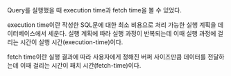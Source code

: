 Query를 실행했을 때 execution time과 fetch time을 볼 수 있었다.

execution time이란
작성한 SQL문에 대한 최소 비용으로 처리 가능한 실행 계획을 데이터베이스에서 세운다.
실행 계획에 따라 실행 과정이 반복되는데 이때 실행 과정에 걸리는 시간이 실행 시간(execution-time)이다.

fetch time이란
실행 결과에 따라 사용자에게 정해진 버퍼 사이즈만큼 데이터를 전달하는데 이때 걸리는 시간이 패치 시간(fetch-time)이다.

